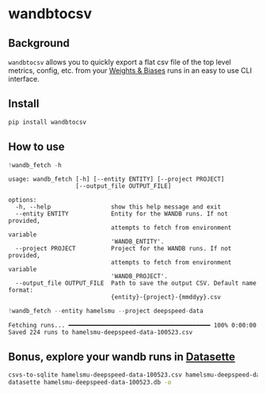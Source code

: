 # wandbtocsv

<!-- WARNING: THIS FILE WAS AUTOGENERATED! DO NOT EDIT! -->

## Background

`wandbtocsv` allows you to quickly export a flat csv file of the top
level metrics, config, etc. from your [Weights &
Biases](https://wandb.ai/) runs in an easy to use CLI interface.

## Install

``` sh
pip install wandbtocsv
```

## How to use

``` python
!wandb_fetch -h
```

    usage: wandb_fetch [-h] [--entity ENTITY] [--project PROJECT]
                       [--output_file OUTPUT_FILE]

    options:
      -h, --help                 show this help message and exit
      --entity ENTITY            Entity for the WANDB runs. If not provided,
                                 attempts to fetch from environment variable
                                 'WANDB_ENTITY'.
      --project PROJECT          Project for the WANDB runs. If not provided,
                                 attempts to fetch from environment variable
                                 'WANDB_PROJECT'.
      --output_file OUTPUT_FILE  Path to save the output CSV. Default name format:
                                 {entity}-{project}-{mmddyy}.csv

``` python
!wandb_fetch --entity hamelsmu --project deepspeed-data
```

    Fetching runs... ━━━━━━━━━━━━━━━━━━━━━━━━━━━━━━━━━━━━━━━━ 100% 0:00:00
    Saved 224 runs to hamelsmu-deepspeed-data-100523.csv

## Bonus, explore your wandb runs in [Datasette](https://datasette.io/)

``` bash
csvs-to-sqlite hamelsmu-deepspeed-data-100523.csv hamelsmu-deepspeed-data-100523.db
datasette hamelsmu-deepspeed-data-100523.db -o
```
